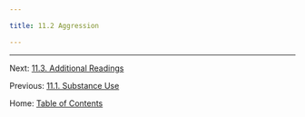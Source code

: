 ```yaml
---

title: 11.2 Aggression

---
```




--------

Next: [11.3. Additional Readings](11.3_readings.md)

Previous: [11.1. Substance Use](11.1_substance_use.md)

Home: [Table of Contents](../README.md)
